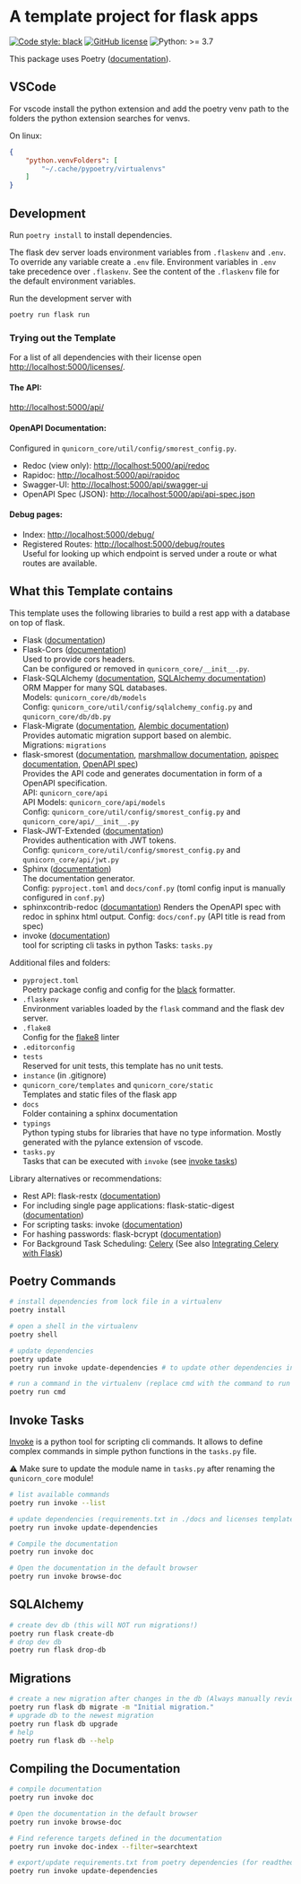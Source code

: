 # A template project for flask apps

[![Code style: black](https://img.shields.io/badge/code%20style-black-000000.svg)](https://github.com/psf/black)
[![GitHub license](https://img.shields.io/github/license/buehlefs/flask-template)](https://github.com/buehlefs/flask-template/blob/main/LICENSE)
![Python: >= 3.7](https://img.shields.io/badge/python-^3.7-blue)

This package uses Poetry ([documentation](https://python-poetry.org/docs/)).

## VSCode

For vscode install the python extension and add the poetry venv path to the folders the python extension searches for venvs.

On linux:

```json
{
    "python.venvFolders": [
        "~/.cache/pypoetry/virtualenvs"
    ]
}
```

## Development

Run `poetry install` to install dependencies.

The flask dev server loads environment variables from `.flaskenv` and `.env`.
To override any variable create a `.env` file.
Environment variables in `.env` take precedence over `.flaskenv`.
See the content of the `.flaskenv` file for the default environment variables.

Run the development server with

```bash
poetry run flask run
```

### Trying out the Template

For a list of all dependencies with their license open <http://localhost:5000/licenses/>.

#### The API:

<http://localhost:5000/api/>

#### OpenAPI Documentation:

Configured in `qunicorn_core/util/config/smorest_config.py`.

   * Redoc (view only): <http://localhost:5000/api/redoc>
   * Rapidoc: <http://localhost:5000/api/rapidoc>
   * Swagger-UI: <http://localhost:5000/api/swagger-ui>
   * OpenAPI Spec (JSON): <http://localhost:5000/api/api-spec.json>

#### Debug pages:

  * Index: <http://localhost:5000/debug/>
  * Registered Routes: <http://localhost:5000/debug/routes>\
    Useful for looking up which endpoint is served under a route or what routes are available.



## What this Template contains

This template uses the following libraries to build a rest app with a database on top of flask.

 *  Flask ([documentation](https://flask.palletsprojects.com/en/2.0.x/))
 *  Flask-Cors ([documentation](https://flask-cors.readthedocs.io/en/latest/))\
    Used to provide cors headers.\
    Can be configured or removed in `qunicorn_core/__init__.py`.
 *  Flask-SQLAlchemy ([documentation](https://flask-sqlalchemy.palletsprojects.com/en/2.x/), [SQLAlchemy documentation](https://docs.sqlalchemy.org/en/14/))\
    ORM Mapper for many SQL databases.\
    Models: `qunicorn_core/db/models`\
    Config: `qunicorn_core/util/config/sqlalchemy_config.py` and `qunicorn_core/db/db.py`
 *  Flask-Migrate ([documentation](https://flask-migrate.readthedocs.io/en/latest/), [Alembic documentation](https://alembic.sqlalchemy.org/en/latest/index.html))\
    Provides automatic migration support based on alembic.\
    Migrations: `migrations`
 *  flask-smorest ([documentation](https://flask-smorest.readthedocs.io/en/latest/), [marshmallow documentation](https://marshmallow.readthedocs.io/en/stable/), [apispec documentation](https://apispec.readthedocs.io/en/latest/), [OpenAPI spec](http://spec.openapis.org/oas/v3.0.2))\
    Provides the API code and generates documentation in form of a OpenAPI specification.\
    API: `qunicorn_core/api`\
    API Models: `qunicorn_core/api/models`\
    Config: `qunicorn_core/util/config/smorest_config.py` and `qunicorn_core/api/__init__.py`
 *  Flask-JWT-Extended ([documentation](https://flask-jwt-extended.readthedocs.io/en/stable/))\
    Provides authentication with JWT tokens.\
    Config: `qunicorn_core/util/config/smorest_config.py` and `qunicorn_core/api/jwt.py`
 *  Sphinx ([documentation](https://www.sphinx-doc.org/en/master/index.html))\
    The documentation generator.\
    Config: `pyproject.toml` and `docs/conf.py` (toml config input is manually configured in `conf.py`)
 *  sphinxcontrib-redoc ([documantation](https://sphinxcontrib-redoc.readthedocs.io/en/stable/))
    Renders the OpenAPI spec with redoc in sphinx html output.
    Config: `docs/conf.py` (API title is read from spec)
 *  invoke ([documentation](http://www.pyinvoke.org))\
    tool for scripting cli tasks in python
    Tasks: `tasks.py`

Additional files and folders:

 *  `pyproject.toml`\
    Poetry package config and config for the [black](https://github.com/psf/black) formatter.
 *  `.flaskenv`\
    Environment variables loaded by the `flask` command and the flask dev server.
 *  `.flake8`\
    Config for the [flake8](https://flake8.pycqa.org/en/latest/) linter
 *  `.editorconfig`
 *  `tests`\
    Reserved for unit tests, this template has no unit tests.
 *  `instance` (in .gitignore)
 *  `qunicorn_core/templates` and `qunicorn_core/static`\
    Templates and static files of the flask app
 *  `docs`\
    Folder containing a sphinx documentation
 *  `typings`\
    Python typing stubs for libraries that have no type information.
    Mostly generated with the pylance extension of vscode.
 *  `tasks.py`\
    Tasks that can be executed with `invoke` (see [invoke tasks](#invoke-tasks))


Library alternatives or recommendations:

 *  Rest API: flask-restx ([documentation](https://flask-restx.readthedocs.io/en/latest/))
 *  For including single page applications: flask-static-digest ([documentation](https://github.com/nickjj/flask-static-digest))
 *  For scripting tasks: invoke ([documentation](http://www.pyinvoke.org))
 *  For hashing passwords: flask-bcrypt ([documentation](https://flask-bcrypt.readthedocs.io/en/latest/))
 *  For Background Task Scheduling: [Celery](https://docs.celeryproject.org/en/latest/getting-started/first-steps-with-celery.html) (See also [Integrating Celery with Flask](https://flask.palletsprojects.com/en/2.0.x/patterns/celery/))
 

## Poetry Commands

```bash
# install dependencies from lock file in a virtualenv
poetry install

# open a shell in the virtualenv
poetry shell

# update dependencies
poetry update
poetry run invoke update-dependencies # to update other dependencies in the repository

# run a command in the virtualenv (replace cmd with the command to run without quotes)
poetry run cmd
```

## Invoke Tasks

[Invoke](http://www.pyinvoke.org) is a python tool for scripting cli commands.
It allows to define complex commands in simple python functions in the `tasks.py` file.

:warning: Make sure to update the module name in `tasks.py` after renaming the `qunicorn_core` module!

```bash
# list available commands
poetry run invoke --list

# update dependencies (requirements.txt in ./docs and licenses template)
poetry run invoke update-dependencies

# Compile the documentation
poetry run invoke doc

# Open the documentation in the default browser
poetry run invoke browse-doc
```

## SQLAlchemy

```bash
# create dev db (this will NOT run migrations!)
poetry run flask create-db
# drop dev db
poetry run flask drop-db
```

## Migrations

```bash
# create a new migration after changes in the db (Always manually review the created migration!)
poetry run flask db migrate -m "Initial migration."
# upgrade db to the newest migration
poetry run flask db upgrade
# help
poetry run flask db --help
```

## Compiling the Documentation

```bash
# compile documentation
poetry run invoke doc

# Open the documentation in the default browser
poetry run invoke browse-doc

# Find reference targets defined in the documentation
poetry run invoke doc-index --filter=searchtext

# export/update requirements.txt from poetry dependencies (for readthedocs build)
poetry run invoke update-dependencies
```
